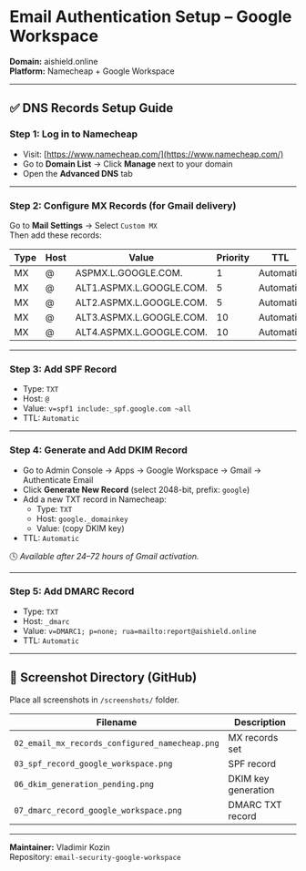 # Email Authentication Setup – Google Workspace

**Domain:** aishield.online  
**Platform:** Namecheap + Google Workspace  

---

## ✅ DNS Records Setup Guide

### Step 1: Log in to Namecheap

- Visit: [https://www.namecheap.com/](https://www.namecheap.com/)
- Go to **Domain List** → Click **Manage** next to your domain
- Open the **Advanced DNS** tab

---

### Step 2: Configure MX Records (for Gmail delivery)

Go to **Mail Settings** → Select `Custom MX`  
Then add these records:

| Type | Host | Value                    | Priority | TTL       |
|------|------|--------------------------|----------|-----------|
| MX   | @    | ASPMX.L.GOOGLE.COM.      | 1        | Automatic |
| MX   | @    | ALT1.ASPMX.L.GOOGLE.COM. | 5        | Automatic |
| MX   | @    | ALT2.ASPMX.L.GOOGLE.COM. | 5        | Automatic |
| MX   | @    | ALT3.ASPMX.L.GOOGLE.COM. | 10       | Automatic |
| MX   | @    | ALT4.ASPMX.L.GOOGLE.COM. | 10       | Automatic |

---

### Step 3: Add SPF Record

- Type: `TXT`
- Host: `@`
- Value: `v=spf1 include:_spf.google.com ~all`
- TTL: `Automatic`

---

### Step 4: Generate and Add DKIM Record

- Go to Admin Console → Apps → Google Workspace → Gmail → Authenticate Email
- Click **Generate New Record** (select 2048-bit, prefix: `google`)
- Add a new TXT record in Namecheap:
  - Type: `TXT`
  - Host: `google._domainkey`
  - Value: (copy DKIM key)
- TTL: `Automatic`

🕓 *Available after 24–72 hours of Gmail activation.*

---

### Step 5: Add DMARC Record

- Type: `TXT`
- Host: `_dmarc`
- Value: `v=DMARC1; p=none; rua=mailto:report@aishield.online`
- TTL: `Automatic`

---

## 📁 Screenshot Directory (GitHub)

Place all screenshots in `/screenshots/` folder.

| Filename                                | Description                      |
|----------------------------------------|----------------------------------|
| `02_email_mx_records_configured_namecheap.png` | MX records set                   |
| `03_spf_record_google_workspace.png`   | SPF record                       |
| `06_dkim_generation_pending.png`       | DKIM key generation              |
| `07_dmarc_record_google_workspace.png` | DMARC TXT record                 |

---

**Maintainer:** Vladimir Kozin  
Repository: `email-security-google-workspace`
